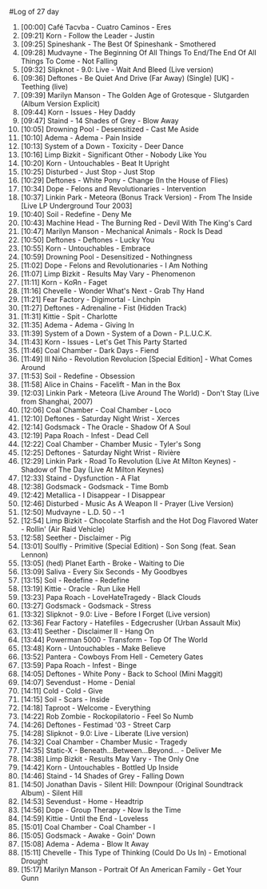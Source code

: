 #Log of 27 day

1. [00:00] Café Tacvba - Cuatro Caminos - Eres
1. [09:21] Korn - Follow the Leader - Justin
1. [09:25] Spineshank - The Best Of Spineshank - Smothered
1. [09:28] Mudvayne - The Beginning Of All Things To End/The End Of All Things To Come - Not Falling
1. [09:32] Slipknot - 9.0: Live - Wait And Bleed (Live version)
1. [09:36] Deftones - Be Quiet And Drive (Far Away) (Single) [UK] - Teething (live)
1. [09:39] Marilyn Manson - The Golden Age of Grotesque - Slutgarden (Album Version Explicit)
1. [09:44] Korn - Issues - Hey Daddy
1. [09:47] Staind - 14 Shades of Grey - Blow Away
1. [10:05] Drowning Pool - Desensitized - Cast Me Aside
1. [10:10] Adema - Adema - Pain Inside
1. [10:13] System of a Down - Toxicity - Deer Dance
1. [10:16] Limp Bizkit - Significant Other - Nobody Like You
1. [10:20] Korn - Untouchables - Beat It Upright
1. [10:25] Disturbed - Just Stop - Just Stop
1. [10:29] Deftones - White Pony - Change (In the House of Flies)
1. [10:34] Dope - Felons and Revolutionaries - Intervention
1. [10:37] Linkin Park - Meteora (Bonus Track Version) - From The Inside [Live LP Underground Tour 2003]
1. [10:40] Soil - Redefine - Deny Me
1. [10:43] Machine Head - The Burning Red - Devil With The King's Card
1. [10:47] Marilyn Manson - Mechanical Animals - Rock Is Dead
1. [10:50] Deftones - Deftones - Lucky You
1. [10:55] Korn - Untouchables - Embrace
1. [10:59] Drowning Pool - Desensitized - Nothingness
1. [11:02] Dope - Felons and Revolutionaries - I Am Nothing
1. [11:07] Limp Bizkit - Results May Vary - Phenomenon
1. [11:11] Korn - KoЯn - Faget
1. [11:16] Chevelle - Wonder What's Next - Grab Thy Hand
1. [11:21] Fear Factory - Digimortal - Linchpin
1. [11:27] Deftones - Adrenaline - Fist (Hidden Track)
1. [11:31] Kittie - Spit - Charlotte
1. [11:35] Adema - Adema - Giving In
1. [11:39] System of a Down - System of a Down - P.L.U.C.K.
1. [11:43] Korn - Issues - Let's Get This Party Started
1. [11:46] Coal Chamber - Dark Days - Fiend
1. [11:49] Ill Niño - Revolution Revolucion [Special Edition] - What Comes Around
1. [11:53] Soil - Redefine - Obsession
1. [11:58] Alice in Chains - Facelift - Man in the Box
1. [12:03] Linkin Park - Meteora (Live Around The World) - Don't Stay (Live from Shanghai, 2007)
1. [12:06] Coal Chamber - Coal Chamber - Loco
1. [12:10] Deftones - Saturday Night Wrist - Xerces
1. [12:14] Godsmack - The Oracle - Shadow Of A Soul
1. [12:19] Papa Roach - Infest - Dead Cell
1. [12:22] Coal Chamber - Chamber Music - Tyler's Song
1. [12:25] Deftones - Saturday Night Wrist - Rivière
1. [12:29] Linkin Park - Road To Revolution (Live At Milton Keynes) - Shadow of The Day (Live At Milton Keynes)
1. [12:33] Staind - Dysfunction - A Flat
1. [12:38] Godsmack - Godsmack - Time Bomb
1. [12:42] Metallica - I Disappear - I Disappear
1. [12:46] Disturbed - Music As A Weapon II - Prayer (Live Version)
1. [12:50] Mudvayne - L.D. 50 - -1
1. [12:54] Limp Bizkit - Chocolate Starfish and the Hot Dog Flavored Water - Rollin' (Air Raid Vehicle)
1. [12:58] Seether - Disclaimer - Pig
1. [13:01] Soulfly - Primitive (Special Edition) - Son Song (feat. Sean Lennon)
1. [13:05] (hed) Planet Earth - Broke - Waiting to Die
1. [13:09] Saliva - Every Six Seconds - My Goodbyes
1. [13:15] Soil - Redefine - Redefine
1. [13:19] Kittie - Oracle - Run Like Hell
1. [13:23] Papa Roach - LoveHateTragedy - Black Clouds
1. [13:27] Godsmack - Godsmack - Stress
1. [13:32] Slipknot - 9.0: Live - Before I Forget (Live version)
1. [13:36] Fear Factory - Hatefiles - Edgecrusher (Urban Assault Mix)
1. [13:41] Seether - Disclaimer II - Hang On
1. [13:44] Powerman 5000 - Transform - Top Of The World
1. [13:48] Korn - Untouchables - Make Believe
1. [13:52] Pantera - Cowboys From Hell - Cemetery Gates
1. [13:59] Papa Roach - Infest - Binge
1. [14:05] Deftones - White Pony - Back to School (Mini Maggit)
1. [14:07] Sevendust - Home - Denial
1. [14:11] Cold - Cold - Give
1. [14:15] Soil - Scars - Inside
1. [14:18] Taproot - Welcome - Everything
1. [14:22] Rob Zombie - Rockopilatorio - Feel So Numb
1. [14:26] Deftones - Festimad '03 - Street Carp
1. [14:28] Slipknot - 9.0: Live - Liberate (Live version)
1. [14:32] Coal Chamber - Chamber Music - Tragedy
1. [14:35] Static-X - Beneath...Between...Beyond... - Deliver Me
1. [14:38] Limp Bizkit - Results May Vary - The Only One
1. [14:42] Korn - Untouchables - Bottled Up Inside
1. [14:46] Staind - 14 Shades of Grey - Falling Down
1. [14:50] Jonathan Davis - Silent Hill: Downpour (Original Soundtrack Album) - Silent Hill
1. [14:53] Sevendust - Home - Headtrip
1. [14:56] Dope - Group Therapy - Now Is the Time
1. [14:59] Kittie - Until the End - Loveless
1. [15:01] Coal Chamber - Coal Chamber - I
1. [15:05] Godsmack - Awake - Goin' Down
1. [15:08] Adema - Adema - Blow It Away
1. [15:11] Chevelle - This Type of Thinking (Could Do Us In) - Emotional Drought
1. [15:17] Marilyn Manson - Portrait Of An American Family - Get Your Gunn
